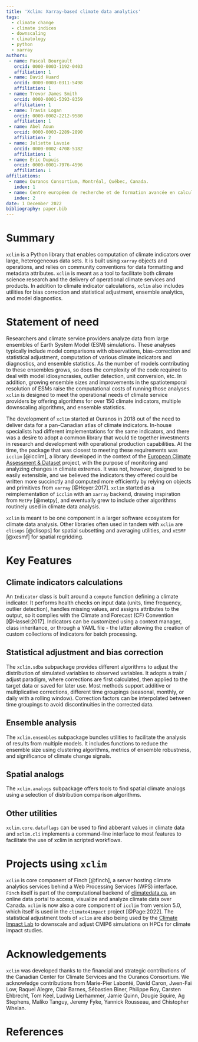 ```yaml
---
title: 'Xclim: Xarray-based climate data analytics'
tags:
  - climate change
  - climate indices
  - downscaling
  - climatology
  - python
  - xarray
authors:
 - name: Pascal Bourgault
   orcid: 0000-0003-1192-0403
   affiliation: 1
 - name: David Huard
   orcid: 0000-0003-0311-5498
   affiliation: 1
 - name: Trevor James Smith
   orcid: 0000-0001-5393-8359
   affiliation: 1
 - name: Travis Logan
   orcid: 0000-0002-2212-9580
   affiliation: 1
 - name: Abel Aoun
   orcid: 0000-0003-2289-2890
   affiliation: 2
 - name: Juliette Lavoie
   orcid: 0000-0002-4708-5182
   affiliation: 1
 - name: Éric Dupuis
   orcid: 0000-0001-7976-4596
   affiliation: 1
affiliations:
 - name: Ouranos Consortium, Montréal, Québec, Canada.
   index: 1
 - name: Centre européen de recherche et de formation avancée en calcul scientifique (CERFACS)
   index: 2
date: 1 December 2022
bibliography: paper.bib
---
```


# Summary

`xclim` is a Python library that enables computation of climate indicators over large, heterogeneous data sets. It is built using `xarray` objects and operations, and relies on community conventions for data formatting and metadata attributes. `xclim` is meant as a tool to facilitate both climate science research and the delivery of operational climate services and products. In addition to climate indicator calculations, `xclim` also includes utilities for bias correction and statistical adjustment, ensemble analytics, and model diagnostics.

# Statement of need

Researchers and climate service providers analyze data from large ensembles of Earth System Model (ESM) simulations. These analyses typically include model comparisons with observations, bias-correction and statistical adjustment, computation of various climate indicators and diagnostics, and ensemble statistics. As the number of models contributing to these ensembles grows, so does the complexity of the code required to deal with model idiosyncrasies, outlier detection, unit conversion, etc. In addition, growing ensemble sizes and improvements in the spatiotemporal resolution of ESMs raise the computational costs of running those analyses. `xclim` is designed to meet the operational needs of climate service providers by offering algorithms for over 150 climate indicators, multiple downscaling algorithms, and ensemble statistics.

The development of `xclim` started at Ouranos in 2018 out of the need to deliver data for a pan-Canadian atlas of climate indicators. In-house specialists had different implementations for the same indicators, and there was a desire to adopt a common library that would tie together investments in research and development with operational production capabilities. At the time, the package that was closest to meeting these requirements was `icclim` [@icclim], a library developed in the context of the [European Climate Assessment & Dataset](https://www.ecad.eu/) project, with the purpose of monitoring and analyzing changes in climate extremes. It was not, however, designed to be easily extensible, and we believed the indicators they offered could be written more succinctly and computed more efficiently by relying on objects and primitives from `xarray` [@Hoyer:2017]. `xclim` started as a reimplementation of `icclim` with an `xarray` backend, drawing inspiration from `MetPy` [@metpy], and eventually grew to include other algorithms routinely used in climate data analysis.

`xclim` is meant to be one component in a larger software ecosystem for climate data analysis. Other libraries often used in tandem with `xclim` are `clisops` [@clisops] for spatial subsetting and averaging utilities, and `xESMF` [@xesmf] for spatial regridding.

# Key Features

## Climate indicators calculations

An `Indicator` class is built around a `compute` function defining a climate indicator. It performs health checks on input data (units, time frequency, outlier detection), handles missing values, and assigns attributes to the output, so it complies with the Climate and Forecast (CF) Convention [@Hassel:2017]. Indicators can be customized using a context manager, class inheritance, or through a YAML file - the latter allowing the creation of custom collections of indicators for batch processing.

## Statistical adjustment and bias correction

The `xclim.sdba` subpackage provides different algorithms to adjust the distribution of simulated variables to observed variables. It adopts a train / adjust paradigm, where corrections are first calculated, then applied to the target data or saved for later use. Most methods support additive or multiplicative corrections, different time groupings (seasonal, monthly, or daily with a rolling window). Correction factors can be interpolated between time groupings to avoid discontinuities in the corrected data.

## Ensemble analysis

The `xclim.ensembles` subpackage bundles utilities to facilitate the analysis of results from multiple models. It includes functions to reduce the ensemble size using clustering algorithms, metrics of ensemble robustness, and significance of climate change signals.

## Spatial analogs

The `xclim.analogs` subpackage offers tools to find spatial climate analogs using a selection of distribution comparison algorithms.

## Other utilities
`xclim.core.dataflags` can be used to find abberant values in climate data and  `xclim.cli` implements a command-line interface to most features to facilitate the use of xclim in scripted workflows.

# Projects using `xclim`

`xclim` is core component of Finch [@finch], a server hosting climate analytics services behind a Web Processing Services (WPS) interface. `Finch` itself is part of the computational backend of [climatedata.ca](https://climatedata.ca), an online data portal to access, visualize and analyze climate data over Canada. `xclim` is now also a core component of `icclim` from version 5.0, which itself is used in the `climate4impact` project [@Page:2022]. The statistical adjustment tools of  `xclim` are also being used by the [Climate Impact Lab](https://impactlab.org/) to downscale and adjust CMIP6 simulations on HPCs for climate impact studies.

# Acknowledgements

`xclim` was developed thanks to the financial and strategic contributions of the Canadian Center for Climate Services and the Ouranos Consortium. We acknowledge contributions from Marie-Pier Labonté, David Caron, Jwen-Fai Low, Raquel Alegre, Clair Barnes, Sébastien Biner, Philippe Roy, Carsten Ehbrecht, Tom Keel, Ludwig Lierhammer, Jamie Quinn, Dougie Squire, Ag Stephens, Maliko Tanguy, Jeremy Fyke, Yannick Rousseau, and Chistopher Whelan.

# References

